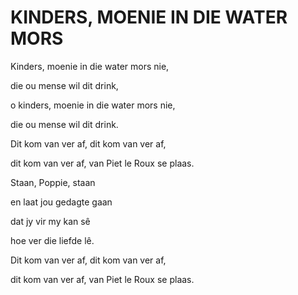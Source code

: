 # KINDERS, MOENIE IN DIE WATER MORS

Kinders, moenie in die water mors nie,

die ou mense wil dit drink,

o kinders, moenie in die water mors nie,

die ou mense wil dit drink.

Dit kom van ver af, dit kom van ver af,

dit kom van ver af, van Piet le Roux se plaas.


Staan, Poppie, staan

en laat jou gedagte gaan

dat jy vir my kan sê

hoe ver die liefde lê.

Dit kom van ver af, dit kom van ver af,

dit kom van ver af, van Piet le Roux se plaas.

